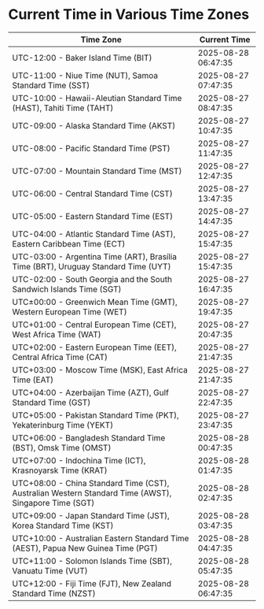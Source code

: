 # Current Time in Various Time Zones

| Time Zone | Current Time |
|-----------|--------------|
| UTC-12:00 - Baker Island Time (BIT) | 2025-08-28 06:47:35 |
| UTC-11:00 - Niue Time (NUT), Samoa Standard Time (SST) | 2025-08-27 07:47:35 |
| UTC-10:00 - Hawaii-Aleutian Standard Time (HAST), Tahiti Time (TAHT) | 2025-08-27 08:47:35 |
| UTC-09:00 - Alaska Standard Time (AKST) | 2025-08-27 10:47:35 |
| UTC-08:00 - Pacific Standard Time (PST) | 2025-08-27 11:47:35 |
| UTC-07:00 - Mountain Standard Time (MST) | 2025-08-27 12:47:35 |
| UTC-06:00 - Central Standard Time (CST) | 2025-08-27 13:47:35 |
| UTC-05:00 - Eastern Standard Time (EST) | 2025-08-27 14:47:35 |
| UTC-04:00 - Atlantic Standard Time (AST), Eastern Caribbean Time (ECT) | 2025-08-27 15:47:35 |
| UTC-03:00 - Argentina Time (ART), Brasília Time (BRT), Uruguay Standard Time (UYT) | 2025-08-27 15:47:35 |
| UTC-02:00 - South Georgia and the South Sandwich Islands Time (SGT) | 2025-08-27 16:47:35 |
| UTC±00:00 - Greenwich Mean Time (GMT), Western European Time (WET) | 2025-08-27 19:47:35 |
| UTC+01:00 - Central European Time (CET), West Africa Time (WAT) | 2025-08-27 20:47:35 |
| UTC+02:00 - Eastern European Time (EET), Central Africa Time (CAT) | 2025-08-27 21:47:35 |
| UTC+03:00 - Moscow Time (MSK), East Africa Time (EAT) | 2025-08-27 21:47:35 |
| UTC+04:00 - Azerbaijan Time (AZT), Gulf Standard Time (GST) | 2025-08-27 22:47:35 |
| UTC+05:00 - Pakistan Standard Time (PKT), Yekaterinburg Time (YEKT) | 2025-08-27 23:47:35 |
| UTC+06:00 - Bangladesh Standard Time (BST), Omsk Time (OMST) | 2025-08-28 00:47:35 |
| UTC+07:00 - Indochina Time (ICT), Krasnoyarsk Time (KRAT) | 2025-08-28 01:47:35 |
| UTC+08:00 - China Standard Time (CST), Australian Western Standard Time (AWST), Singapore Time (SGT) | 2025-08-28 02:47:35 |
| UTC+09:00 - Japan Standard Time (JST), Korea Standard Time (KST) | 2025-08-28 03:47:35 |
| UTC+10:00 - Australian Eastern Standard Time (AEST), Papua New Guinea Time (PGT) | 2025-08-28 04:47:35 |
| UTC+11:00 - Solomon Islands Time (SBT), Vanuatu Time (VUT) | 2025-08-28 05:47:35 |
| UTC+12:00 - Fiji Time (FJT), New Zealand Standard Time (NZST) | 2025-08-28 06:47:35 |

